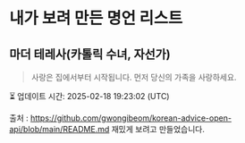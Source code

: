 # 내가 보려 만든 명언 리스트

##  마더 테레사(카톨릭 수녀, 자선가)
> 사랑은 집에서부터 시작됩니다. 먼저 당신의 가족을 사랑하세요.


⏳ 업데이트 시간: 2025-02-18 19:23:02 (UTC)

출처 : https://github.com/gwongibeom/korean-advice-open-api/blob/main/README.md
재밌게 보려고 만들었습니다.
